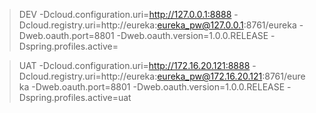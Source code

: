 > DEV
-Dcloud.configuration.uri=http://127.0.0.1:8888
-Dcloud.registry.uri=http://eureka:eureka_pw@127.0.0.1:8761/eureka
-Dweb.oauth.port=8801
-Dweb.oauth.version=1.0.0.RELEASE
-Dspring.profiles.active=

> UAT
-Dcloud.configuration.uri=http://172.16.20.121:8888
-Dcloud.registry.uri=http://eureka:eureka_pw@172.16.20.121:8761/eureka
-Dweb.oauth.port=8801
-Dweb.oauth.version=1.0.0.RELEASE
-Dspring.profiles.active=uat
